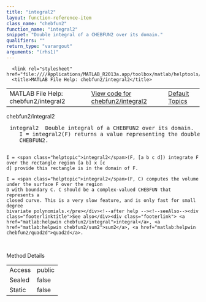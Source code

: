 ```yaml
---
title: "integral2"
layout: function-reference-item
class_name: "chebfun2"
function_name: "integral2"
snippet: "Double integral of a CHEBFUN2 over its domain."
qualifiers: ""
return_type: "varargout"
arguments: "(rhs1)"
---
```


<html>
   <head>
      <meta http-equiv="Content-Type" content="text/html; charset=utf-8">
   
      <link rel="stylesheet" href="file:////Applications/MATLAB_R2013a.app/toolbox/matlab/helptools/private/helpwin.css">
      <title>MATLAB File Help: chebfun2/integral2</title>
   </head>
   <body>
      <!--Single-page help-->
      <table border="0" cellspacing="0" width="100%">
         <tr class="subheader">
            <td class="headertitle">MATLAB File Help: chebfun2/integral2</td>
            <td class="subheader-left"><a href="matlab:edit chebfun2/integral2">View code for chebfun2/integral2</a></td>
            <td class="subheader-right"><a href="matlab:helpwin">Default Topics</a></td>
         </tr>
      </table>
      <div class="title">chebfun2/integral2</div>
      <div class="helptext"><pre><!--helptext --> <span class="helptopic">integral2</span>  Double integral of a CHEBFUN2 over its domain.
    I = <span class="helptopic">integral2</span>(F) returns a value representing the double integral of a
    CHEBFUN2.
 
    I = <span class="helptopic">integral2</span>(F, [a b c d]) integrate F over the rectangle region [a b] x [c
    d] provide this rectangle is in the domain of F.
 
    I = <span class="helptopic">integral2</span>(F, C) computes the volume under the surface F over the region
    D with boundary C. C should be a complex-valued CHEBFUN that represents a
    closed curve. This is a very slow feature, and is only fast for small degree
    bivariate polynomials.</pre></div><!--after help --><!--seeAlso--><div class="footerlinktitle">See also</div><div class="footerlink"> <a href="matlab:helpwin chebfun2/integral">integral</a>, <a href="matlab:helpwin chebfun2/sum2">sum2</a>, <a href="matlab:helpwin chebfun2/quad2d">quad2d</a>.
</div>
      <!--Method-->
      <div class="sectiontitle">Method Details</div>
      <table class="class-details">
         <tr>
            <td class="class-detail-label">Access</td>
            <td>public</td>
         </tr>
         <tr>
            <td class="class-detail-label">Sealed</td>
            <td>false</td>
         </tr>
         <tr>
            <td class="class-detail-label">Static</td>
            <td>false</td>
         </tr>
      </table>
   </body>
</html>
